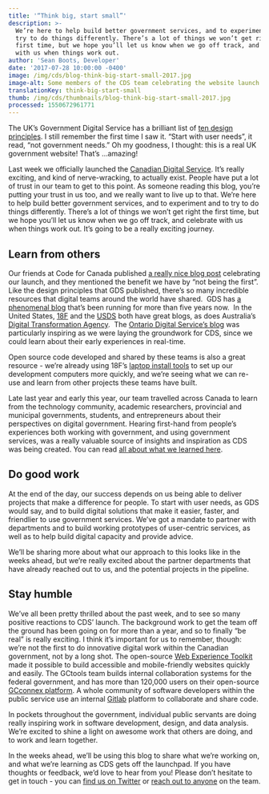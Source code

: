 ```yaml
---
title: '“Think big, start small”'
description: >-
  We’re here to help build better government services, and to experiment and to
  try to do things differently. There’s a lot of things we won’t get right the
  first time, but we hope you’ll let us know when we go off track, and celebrate
  with us when things work out.
author: 'Sean Boots, Developer'
date: '2017-07-28 10:00:00 -0400'
image: /img/cds/blog-think-big-start-small-2017.jpg
image-alt: Some members of the CDS team celebrating the website launch with a thumbs up
translationKey: think-big-start-small
thumb: /img/cds/thumbnails/blog-think-big-start-small-2017.jpg
processed: 1550672961771
---
```

The UK’s Government Digital Service has a brilliant list of [ten design principles](https://www.gov.uk/design-principles). I still remember the first time I saw it. “Start with user needs”, it read, “not government needs.” Oh my goodness, I thought: this is a real UK government website! That’s …amazing!

Last week we officially launched the [Canadian Digital Service](/). It’s really exciting, and kind of nerve-wracking, to actually exist. People have put a lot of trust in our team to get to this point. As someone reading this blog, you’re putting your trust in us too, and we really want to live up to that. We’re here to help build better government services, and to experiment and to try to do things differently. There’s a lot of things we won’t get right the first time, but we hope you’ll let us know when we go off track, and celebrate with us when things work out. It’s going to be a really exciting journey.

## Learn from others

Our friends at Code for Canada published [a really nice blog post](https://medium.com/code-for-canada/six-reasons-were-excited-by-the-launch-of-the-canadian-digital-service-a1be899aee8e) celebrating our launch, and they mentioned the benefit we have by “not being the first”. Like the design principles that GDS published, there’s so many incredible resources that digital teams around the world have shared.  GDS has [a phenomenal blog](https://gds.blog.gov.uk/) that’s been running for more than five years now.  In the United States, [18F](https://18f.gsa.gov/blog/) and the [USDS](https://medium.com/@USDigitalService) both have great blogs, as does Australia’s [Digital Transformation Agency](https://www.dta.gov.au/blog/).  The [Ontario Digital Service’s blog](https://medium.com/ontariodigital) was particularly inspiring as we were laying the groundwork for CDS, since we could learn about their early experiences in real-time.

Open source code developed and shared by these teams is also a great resource - we’re already using 18F’s [laptop install tools](https://github.com/18F/laptop) to set up our development computers more quickly, and we’re seeing what we can re-use and learn from other projects these teams have built.  

Late last year and early this year, our team travelled across Canada to learn from the technology community, academic researchers, provincial and municipal governments, students, and entrepreneurs about their perspectives on digital government. Hearing first-hand from people’s experiences both working with government, and using government services, was a really valuable source of insights and inspiration as CDS was being created. You can read [all about what we learned here](/beginning-the-conversation/full-report/).

## Do good work

At the end of the day, our success depends on us being able to deliver projects that make a difference for people. To start with user needs, as GDS would say, and to build digital solutions that make it easier, faster, and friendlier to use government services. We’ve got a mandate to partner with departments and to build working prototypes of user-centric services, as well as to help build digital capacity and provide advice.

We’ll be sharing more about what our approach to this looks like in the weeks ahead, but we’re really excited about the partner departments that have already reached out to us, and the potential projects in the pipeline.

## Stay humble

We’ve all been pretty thrilled about the past week, and to see so many positive reactions to CDS’ launch. The background work to get the team off the ground has been going on for more than a year, and so to finally “be real” is really exciting. I think it’s important for us to remember, though: we’re not the first to do innovative digital work within the Canadian government, not by a long shot. The open-source [Web Experience Toolkit](http://wet-boew.github.io/wet-boew/index-en.html) made it possible to build accessible and mobile-friendly websites quickly and easily. The GCtools team builds internal collaboration systems for the federal government, and has more than 120,000 users on their open-source [GCconnex platform](https://github.com/gctools-outilsgc/gcconnex). A whole community of software developers within the public service use an internal [Gitlab](https://about.gitlab.com/) platform to collaborate and share code.

In pockets throughout the government, individual public servants are doing really inspiring work in software development, design, and data analysis. We’re excited to shine a light on awesome work that others are doing, and to work and learn together.

In the weeks ahead, we’ll be using this blog to share what we’re working on, and what we’re learning as CDS gets off the launchpad. If you have thoughts or feedback, we’d love to hear from you! Please don’t hesitate to get in touch - you can [find us on Twitter](https://twitter.com/CDS_GC) or [reach out to anyone](/meet-the-team/) on the team.


